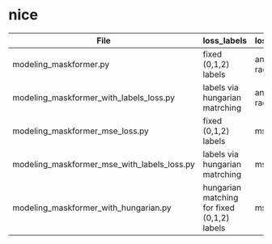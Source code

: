 # nice

| File | loss_labels | loss_masks |
| --- | ----------- | ----------- |
| modeling_maskformer.py | fixed (0,1,2) labels | angular loss radians |
| modeling_maskformer_with_labels_loss.py | labels via hungarian matrching | angular loss radians |
| modeling_maskformer_mse_loss.py | fixed (0,1,2) labels | mse loss |
| modeling_maskformer_mse_with_labels_loss.py | labels via hungarian matrching | mse loss |
| modeling_maskformer_with_hungarian.py | hungarian matching for fixed (0,1,2) labels | mse loss |

